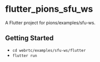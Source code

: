 # flutter_pions_sfu_ws

A Flutter project for pions/examples/sfu-ws.

## Getting Started

- `cd webrtc/examples/sfu-ws/flutter`
- `flutter run`
